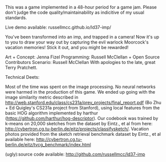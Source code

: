 This was a game implemented in a 48-hour period for a game jam.  Please don't judge the code quality/maintainability as indicitive of my usual standards.

Live demo available:
russellmcc.github.io/ld37-imp/

You've been transformed into an imp, and trapped in a camera!
Now it's up to you to draw your way out by capturing the evil warlock Moorcock's vacation memories!
Stick it out, and you might be rewarded!

Art + Concept: Jenna Fizel
Programming: Russell McClellan + Open Source Contributors
Scenario: Russell McClellan
With apologies to the late, great Terry Pratchett.


Technical Deets:

Most of the time was spent on the image processing.  No neural networks were harmed in the production of this game.  We ended up going with the image similarity metric described in http://web.stanford.edu/class/cs231a/prev_projects/final_report.pdf (Bo Zhu + Ed Quigley's CS231a project from Stanford), using local features from the basic HOG algorithm implemented by harthur (https://github.com/harthur/hog-descriptor).  Our codebook was trained by k-means on 20,000 sketches from the dataset by Eintz., et al from here: http://cybertron.cg.tu-berlin.de/eitz/projects/classifysketch/.
Vacation photos provided from the sketch retrieval benchmark dataset by Eintz., et al available here: http://cybertron.cg.tu-berlin.de/eitz/tvcg_benchmark/index.html

(ugly):source code available: http://github.com/russellmcc/ld37-imp
